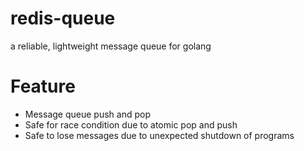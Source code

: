 # redis-queue

a reliable, lightweight message queue for golang

# Feature
* Message queue push and pop
* Safe for race condition due to atomic pop and push
* Safe to lose messages due to unexpected shutdown of programs
